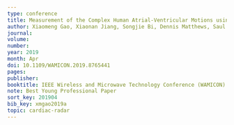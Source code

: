 ```yaml
---
type: conference
title: Measurement of the Complex Human Atrial-Ventricular Motions using Contact-Based Doppler Radar
author: Xiaomeng Gao, Xiaonan Jiang, Songjie Bi, Dennis Matthews, Saul Schaefer, and Xiaoguang Liu
journal:
volume:
number:
year: 2019
month: Apr
doi: 10.1109/WAMICON.2019.8765441
pages:
publisher:
booktitle: IEEE Wireless and Microwave Technology Conference (WAMICON)
note: Best Young Professional Paper
sort_key: 201904
bib_key: xmgao2019a
topic: cardiac-radar
---
```

